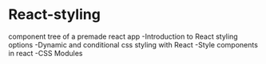 # React-styling
component tree of a premade react app
-Introduction to React styling options
-Dynamic and conditional css styling  with React
-Style components in react
-CSS Modules 



